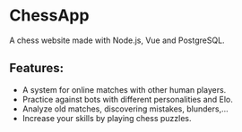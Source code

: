 # ChessApp
 A chess website made with Node.js, Vue and PostgreSQL.
## Features:
- A system for online matches with other human players.
- Practice against bots with different personalities and Elo.
- Analyze old matches, discovering mistakes, blunders,...
- Increase your skills by playing chess puzzles.
